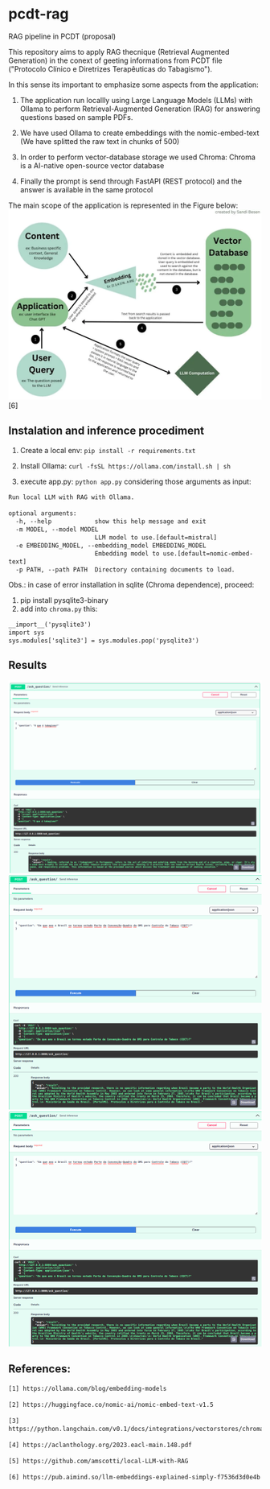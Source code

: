# pcdt-rag
RAG pipeline in PCDT (proposal)

This repository aims to apply RAG thecnique (Retrieval Augmented Generation) in the conext of geeting informations from PCDT file ("Protocolo Clínico e Diretrizes Terapêuticas do Tabagismo").

In this sense its important to emphasize some aspects from the application:

1. The application run locallly using Large Language Models (LLMs) with Ollama to perform Retrieval-Augmented Generation (RAG) for answering questions based on sample PDFs.

2. We have used Ollama to create embeddings with the nomic-embed-text (We have splitted the raw text in chunks of 500)

3. In order to perform vector-database storage we used Chroma: Chroma is a AI-native open-source vector database

4. Finally the prompt is send through FastAPI (REST protocol) and the answer is available in the same protocol


The main scope of the application is represented in the Figure below:
![Alt Text](https://github.com/GustavoMourao/pcdt-rag/blob/main/images/1_i3UYywX0p6KMB4CldUWO-A.webp)
[6]


## Instalation and inference procediment
1. Create a local env: `pip install -r requirements.txt`

2. Install Ollama: `curl -fsSL https://ollama.com/install.sh | sh`

3. execute app.py: `python app.py` considering those arguments as input:

```
Run local LLM with RAG with Ollama.

optional arguments:
  -h, --help            show this help message and exit
  -m MODEL, --model MODEL
                        LLM model to use.[default=mistral]
  -e EMBEDDING_MODEL, --embedding_model EMBEDDING_MODEL
                        Embedding model to use.[default=nomic-embed-text]
  -p PATH, --path PATH  Directory containing documents to load.
```

Obs.: in case of error installation in sqlite (Chroma dependence), proceed:

1. pip install pysqlite3-binary
2. add into `chroma.py` this: 
```
__import__('pysqlite3')
import sys
sys.modules['sqlite3'] = sys.modules.pop('pysqlite3')
```

## Results
![Alt Text](https://github.com/GustavoMourao/pcdt-rag/blob/main/images/img01.png)
![Alt Text](https://github.com/GustavoMourao/pcdt-rag/blob/main/images/img02.png)
![Alt Text](https://github.com/GustavoMourao/pcdt-rag/blob/main/images/img02.png)

## References:
```
[1] https://ollama.com/blog/embedding-models

[2] https://huggingface.co/nomic-ai/nomic-embed-text-v1.5

[3] https://python.langchain.com/v0.1/docs/integrations/vectorstores/chroma/

[4] https://aclanthology.org/2023.eacl-main.148.pdf

[5] https://github.com/amscotti/local-LLM-with-RAG

[6] https://pub.aimind.so/llm-embeddings-explained-simply-f7536d3d0e4b
```
